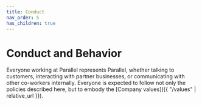 ```yaml
---
title: Conduct
nav_order: 5
has_children: true
---
```

# Conduct and Behavior
Everyone working at Parallel represents Parallel, whether talking to customers, interacting with partner businesses, or communicating with other co-workers internally.  Everyone is expected to follow not only the policies described here, but to embody the [Company values]({{ "/values" | relative_url }}).
